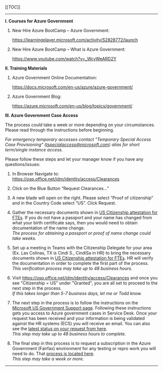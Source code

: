 [[_TOC_]]


 **** 

**<a name="Courses">I. Courses for Azure Government</a>** 

1. New Hire Azure BootCamp – Azure Government: 

    https://learningplayer.microsoft.com/activity/S2828772/launch 

2. New Hire Azure BootCamp – What is Azure Government: 

    https://www.youtube.com/watch?v=_WcyWeARD2Y 

**<a name="Training">II. Training Materials</a>** 

1. Azure Government Online Documentation: 

    https://docs.microsoft.com/en-us/azure/azure-government/ 

2. Azure Government Blog: 

    https://azure.microsoft.com/en-us/blog/topics/government/ 

 
**<a name="Access">III. Azure Government Case Access<a/>** 

The process could take a week or more depending on your circumstances.  Please read through the instructions before beginning. 

_For emergency temporary accesses contact "Temporary Special Access Case Provisioning" (tspecialaccess@microsoft.com) alias for short term/single instance access._

Please follow these steps and let your manager know if you have any questions/issues:  

1. In Browser Navigate to:  https://osp.office.net/idm/identity/access/Clearances 

2. Click on the Blue Button “Request Clearances…” 

3. A new blade will open on the right.  Please select “Proof of citizenship” and in the Country Code select “US”.  Click Request. 

4. Gather the necessary documents shown in [US Citizenship attestation for FTEs](https://nam06.safelinks.protection.outlook.com/ap/w-59584e83/?url=https%3A%2F%2Fmicrosoft.sharepoint.com%2F%3Aw%3A%2Ft%2FUSGovCloudSupport%2FEanFB2HkMZpFsglChGgSDGYBy_DkKNc_kbl6dFeuSFIVuQ%3Fe%3DQZ1Nmb&data=02%7C01%7CTiffany.Fischer%40microsoft.com%7C6581c9f627fa40bc485908d77e8d67d3%7C72f988bf86f141af91ab2d7cd011db47%7C1%7C0%7C637117018098331926&sdata=cTXLxKiD4wb8fhG1HZ5mAGmr8s%2FM%2F9EOcyyTvw%2Bv4PI%3D&reserved=0).  If you do not have a passport and your name has changed from what your birth certificate says, then you would need to obtain documentation of the name change.   
_The process for obtaining a passport or proof of name change could take weeks._ 

5. Set up a meeting in Teams with the Citizenship Delegate for your area (Ex. Las Colinas, TX is Cindi S., CindiSa in HR) to bring the necessary documents shown in [US Citizenship attestation for FTEs](https://nam06.safelinks.protection.outlook.com/ap/w-59584e83/?url=https%3A%2F%2Fmicrosoft.sharepoint.com%2F%3Aw%3A%2Ft%2FUSGovCloudSupport%2FEanFB2HkMZpFsglChGgSDGYBy_DkKNc_kbl6dFeuSFIVuQ%3Fe%3DQZ1Nmb&data=02%7C01%7CTiffany.Fischer%40microsoft.com%7C6581c9f627fa40bc485908d77e8d67d3%7C72f988bf86f141af91ab2d7cd011db47%7C1%7C0%7C637117018098331926&sdata=cTXLxKiD4wb8fhG1HZ5mAGmr8s%2FM%2F9EOcyyTvw%2Bv4PI%3D&reserved=0).  HR will verify the documentation in order to complete the first part of the process.   
_This verification process may take up to 48 business hours._ 

6. Visit https://osp.office.net/idm/identity/access/Clearances and once you see "Citizenship = US" under "Granted", you are all set to proceed to the next step in the process.   
_If this takes longer than 5-7 business days, let me or Todd know._ 

7. The next step in the process is to follow the instructions on the [Microsoft US Government Support page](https://nam06.safelinks.protection.outlook.com/?url=https%3A%2F%2Fmicrosoft.sharepoint.com%2Fteams%2FUSGovCloudSupport%2FSitePages%2FHow.aspx%3Fweb%3D1&data=02%7C01%7CTiffany.Fischer%40microsoft.com%7C6581c9f627fa40bc485908d77e8d67d3%7C72f988bf86f141af91ab2d7cd011db47%7C1%7C0%7C637117018098341921&sdata=L%2BHtD2vZa86snCv1w8ZzlYeK74SsvtHl7TZS3VUa9sE%3D&reserved=0).  Following these instructions gets you access to Azure government cases in Service Desk.  Once your request has been received and your information is being validated against the HR systems (ECS) you will receive an email. You can also see the [latest status on your request from here](https://nam06.safelinks.protection.outlook.com/?url=https%3A%2F%2Fmicrosoft.sharepoint.com%2Fteams%2FUSGovCloudSupport%2FLists%2FStanding%2520Access%2520Requests%2FPublic.aspx&data=02%7C01%7CTiffany.Fischer%40microsoft.com%7C6ad1eb1ee74f4937daad08d7ba4f4d8b%7C72f988bf86f141af91ab2d7cd011db47%7C1%7C0%7C637182722068559184&sdata=LiwUEuIhsG40ci4a2kW2obvyelULlt6QPAToJieEoaE%3D&reserved=0).   
_This step may take up to 48 business hours to complete._ 

8. The final step in this process is to request a subscription in the Azure Government (Fairfax) environment for any testing or repro work you will need to do.  That [process is located here](https://nam06.safelinks.protection.outlook.com/?url=https%3A%2F%2Fageaccounts.azurewebsites.us%2Fhome&data=02%7C01%7CTiffany.Fischer%40microsoft.com%7C6581c9f627fa40bc485908d77e8d67d3%7C72f988bf86f141af91ab2d7cd011db47%7C1%7C0%7C637117018098351916&sdata=k11TCdEX1v%2BXfipL2VxlMZKHPSLXAvUZ15db%2FgOcMI8%3D&reserved=0).   
_This step may take a week or more._ 

 ****